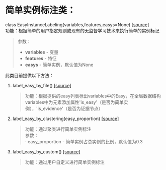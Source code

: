 # 简单实例标注类：  
class EasyInstanceLabeling(variables,features,easys=None) [[source]](../easy_instance_labeling.py)      
功能：根据简单的用户指定规则或现有的无监督学习技术来执行简单的实例标记  
>参数：  
> - **variables** - 变量  
> - **features** - 特征  
> - **easys** - 简单实例，默认值为None  

此类目前提供以下方法：  
1. label_easy_by_file() [[source]](../easy_instance_labeling.py)               

    >功能：根据提供的easy列表标出variables中的Easy，在全局数据结构variables中为元素添加属性'is_easy'（是否为简单实例），'is_evidence'（是否为证据节点）

2. label_easy_by_clustering(easy_proportion) [[source]](../easy_instance_labeling.py)              

    >功能：通过聚类进行简单实例标注  
    >参数：  
    > · easy_proportion - 简单实例占总实例的比例，默认值为0.3

3. label_easy_by_custom() [[source]](../easy_instance_labeling.py)          

    >功能：通过用户自定义进行简单实例标注  